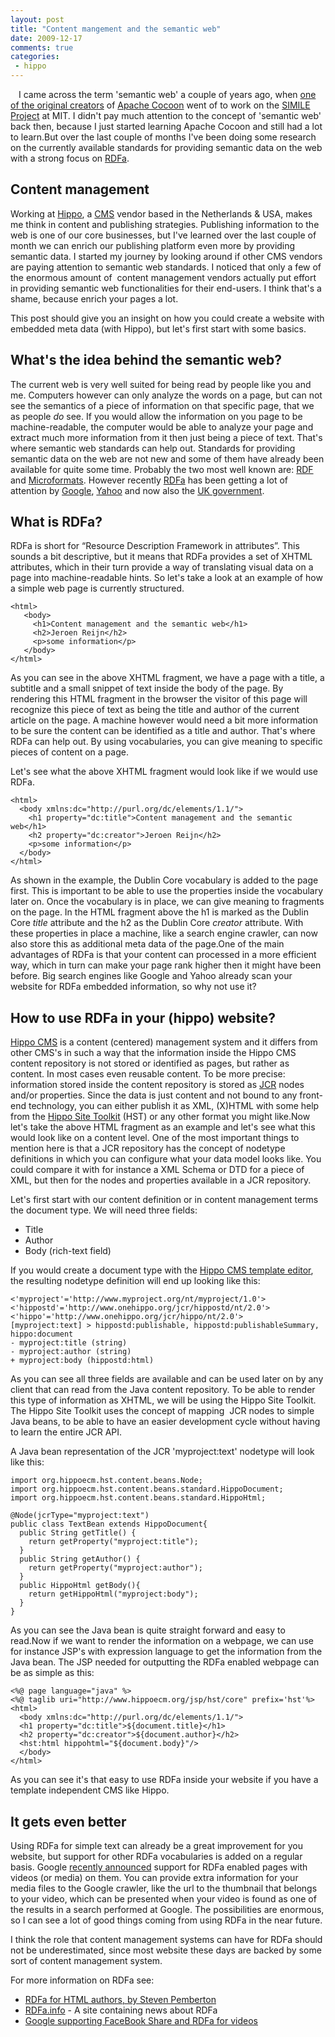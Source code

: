 ```yaml
---
layout: post
title: "Content mangement and the semantic web"
date: 2009-12-17
comments: true
categories:
 - hippo
---
```


<img align="left" alt="" border="0" id="BLOGGER_PHOTO_ID_5390347010206616578" src="http://4.bp.blogspot.com/_hd6Y7yyFK7E/Ss5cC-d0TAI/AAAAAAAAASM/JtnIYqZivhU/s320/Semantic-Web-Logo-by-W3C.png" style="padding-bottom: 10px; padding-right: 10px;" /> I came across the term 'semantic web' a couple of years ago, when <a href="http://www.betaversion.org/~stefano/linotype/">one of the original creators</a> of <a href="http://cocoon.apache.org/">Apache Cocoon</a> went of to work on the <a href="http://simile.mit.edu/wiki/SIMILE:About">SIMILE Project</a> at MIT. I didn't pay much attention to the concept of 'semantic web' back then, because I just started learning Apache Cocoon and still had a lot to learn.But over the last couple of months I've been doing some research on the currently available standards for providing semantic data on the web with a strong focus on <a href="http://en.wikipedia.org/wiki/RDFa">RD<span id="goog_1260951462840"></span><span id="goog_1260951462841"></span>Fa</a>.

## Content management

Working at <a href="http://www.onehippo.com/">Hippo</a>, a <a href="http://en.wikipedia.org/wiki/Content_management_system">CMS</a> vendor based in the Netherlands & USA, makes me think in content and publishing strategies. Publishing information to the web is one of our core businesses, but I've learned over the last couple of month we can enrich our publishing platform even more by providing semantic data. I started my journey by looking around if other CMS vendors are paying attention to semantic web standards. I noticed that only a few of the enormous amount of&nbsp; content management vendors actually put effort in providing semantic web functionalities for their end-users. I think that's a shame, because enrich your pages a lot.

This post should give you an insight on how you could create a website with embedded meta data (with Hippo), but let's first start with some basics.

## What's the idea behind the semantic web?

The current web is very well suited for being read by people like you and me. Computers however can only analyze the words on a page, but can not see the semantics of a piece of information on that specific page, that we as people <i>do</i> see. If you would allow the information on you page to be machine-readable, the computer would be able to analyze your page and extract much more information from it then just being a piece of text. That's where semantic web standards can help out. Standards for providing semantic data on the web are not new and some of them have already been available for quite some time. Probably the two most well known are: <a href="http://www.w3.org/RDF/">RDF</a> and <a href="http://microformats.org/">Microformats</a>. However recently <a href="http://en.wikipedia.org/wiki/RDFa">RDFa</a> has been getting a lot of attention by <a href="http://googlewebmastercentral.blogspot.com/2009/05/introducing-rich-snippets.html">Google</a>, <a href="http://developer.yahoo.com/searchmonkey/smguide/semantic_web.html">Yahoo</a> and now also the <a href="http://coi.gov.uk/guidance.php?page=315#section3d">UK government</a>.

## What is RDFa?

RDFa is short for “Resource Description Framework in attributes”.  This sounds a bit descriptive, but it means that RDFa provides a set of XHTML attributes, which in their turn provide a way of translating visual data on a page into machine-readable hints. So let's take a look at an example of how a simple web page is currently structured.

```
<html>
   <body>
     <h1>Content management and the semantic web</h1>
     <h2>Jeroen Reijn</h2>    
     <p>some information</p>
   </body>
</html>
```

As you can see in the above XHTML fragment, we have a page with a title, a subtitle and a small snippet of text inside the body of the page. By rendering this HTML fragment in the browser the visitor of this page will recognize this piece of text as being the title and author of the current article on the page. A machine however would need a bit more information to be sure the content can be identified as a title and author. That's where RDFa can help out. By using vocabularies, you can give meaning to specific pieces of content on a page.

Let's see what the above XHTML fragment would look like if we would use RDFa.
```
<html>
  <body xmlns:dc="http://purl.org/dc/elements/1.1/">
    <h1 property="dc:title">Content management and the semantic web</h1>
    <h2 property="dc:creator">Jeroen Reijn</h2>
    <p>some information</p>
  </body>
</html>
```

As shown in the example, the Dublin Core vocabulary is added to the page first. This is important to be able to use the properties inside the vocabulary later on. Once the vocabulary is in place, we can give meaning to fragments on the page. In the HTML fragment above the h1 is marked as the Dublin Core <i>title</i> attribute and the h2 as the Dublin Core <i>creator</i> attribute. With these properties in place a machine, like a search engine crawler, can now also store this as additional meta data of the page.One of the main advantages of RDFa is that your content can processed in a more efficient way, which in turn can make your page rank higher then it might have been before. Big search engines like Google and Yahoo already scan your website for RDFa embedded information, so why not use it?

## How to use RDFa in your (hippo) website?

<p><a href="http://www.onehippo.org/">Hippo CMS</a> is a content (centered) management system and it differs from other CMS's in such a way that the information inside the Hippo CMS content repository is not stored or identified as pages, but rather as content. In most cases even reusable content. To be more precise: information stored inside the content repository is stored as <a href="http://en.wikipedia.org/wiki/Content_repository_API_for_Java">JCR</a> nodes and/or properties. Since the data is just content and not bound to any front-end technology, you can either publish it as XML, (X)HTML with some help from the <a href="http://www.onehippo.org/site-toolkit">Hippo Site Toolkit</a> (HST) or any other format you might like.Now let's take the above HTML fragment as an example and let's see what this would look like on a content level. One of the most important things to mention here is that a JCR repository has the concept of nodetype definitions in which you can configure what your data model looks like. You could compare it with for instance a XML Schema or DTD for a piece of XML, but then for the nodes and properties available in a JCR repository.</p>

Let's first start with our content definition or in content management terms the document type. We will need three fields:
<ul><li>Title</li><li>Author</li><li>Body (rich-text field)</li></ul>If you would create a document type with the <a href="http://blogs.onehippo.org/arje/2009/08/an_improved_template_editor.html">Hippo CMS template editor</a>, the resulting nodetype definition will end up looking like this:

```
<'myproject'='http://www.myproject.org/nt/myproject/1.0'>
<'hippostd'='http://www.onehippo.org/jcr/hippostd/nt/2.0'>
<'hippo'='http://www.onehippo.org/jcr/hippo/nt/2.0'>
[myproject:text] > hippostd:publishable, hippostd:publishableSummary, hippo:document
- myproject:title (string)
- myproject:author (string)
+ myproject:body (hippostd:html)
```

As you can see all three fields are available and can be used later on by any client that can read from the Java content repository. To be able to render this type of information as XHTML, we will be using the Hippo Site Toolkit. The Hippo Site Toolkit uses the concept of mapping&nbsp; JCR nodes to simple Java beans, to be able to have an easier development cycle without having to learn the entire JCR API.

A Java bean representation of the JCR 'myproject:text' nodetype will look like this:

```
import org.hippoecm.hst.content.beans.Node;
import org.hippoecm.hst.content.beans.standard.HippoDocument;
import org.hippoecm.hst.content.beans.standard.HippoHtml;

@Node(jcrType="myproject:text")
public class TextBean extends HippoDocument{    
  public String getTitle() {        
    return getProperty("myproject:title");    
  }        
  public String getAuthor() {        
    return getProperty("myproject:author");    
  }    
  public HippoHtml getBody(){        
    return getHippoHtml("myproject:body");    
  }
}
```

As you can see the Java bean is quite straight forward and easy to read.Now if we want to render the information on a webpage, we can use for instance JSP's with expression language to get the information from the Java bean. The JSP needed for outputting the RDFa enabled webpage can be as simple as this:

```
<%@ page language="java" %>
<%@ taglib uri="http://www.hippoecm.org/jsp/hst/core" prefix='hst'%>
<html>
  <body xmlns:dc="http://purl.org/dc/elements/1.1/">
  <h1 property="dc:title">${document.title}</h1>
  <h2 property="dc:creator">${document.author}</h2>
  <hst:html hippohtml="${document.body}"/>
  </body>
</html>
```

As you can see it's that easy to use RDFa inside your website if you have a template independent CMS like Hippo.

## It gets even better
Using RDFa for simple text can already be a great improvement for you website, but support for other RDFa vocabularies is added on a regular basis. Google <a href="http://googlewebmastercentral.blogspot.com/2009/09/supporting-facebook-share-and-rdfa-for.html">recently announced</a> support for RDFa enabled pages with videos (or media) on them. You can provide extra information for your media files to the Google crawler, like the url to the thumbnail that belongs to your video, which can be presented when your video is found as one of the results in a search performed at Google. The possibilities are enormous, so I can see a lot of good things coming from using RDFa in the near future.

I think the role that content management systems can have for RDFa should not be underestimated, since most website these days are backed by some sort of content management system.

For more information on RDFa see:
<ul><li><a href="http://www.w3.org/MarkUp/2009/rdfa-for-html-authors">RDFa for HTML authors, by Steven Pemberton</a></li><li><a href="http://rdfa.info/">RDFa.info</a> - A site containing news about RDFa </li><li><a href="http://googlewebmastercentral.blogspot.com/2009/09/supporting-facebook-share-and-rdfa-for.html">Google supporting FaceBook Share and RDFa for videos</a></li></ul>
